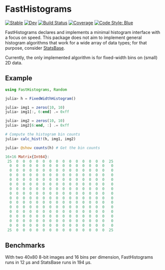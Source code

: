 # FastHistograms

[![Stable](https://img.shields.io/badge/docs-stable-blue.svg)](https://Octogonapus.github.io/FastHistograms.jl/stable)
[![Dev](https://img.shields.io/badge/docs-dev-blue.svg)](https://Octogonapus.github.io/FastHistograms.jl/dev)
[![Build Status](https://github.com/Octogonapus/FastHistograms.jl/workflows/CI/badge.svg)](https://github.com/Octogonapus/FastHistograms.jl/actions)
[![Coverage](https://codecov.io/gh/Octogonapus/FastHistograms.jl/branch/main/graph/badge.svg)](https://codecov.io/gh/Octogonapus/FastHistograms.jl)
[![Code Style: Blue](https://img.shields.io/badge/code%20style-blue-4495d1.svg)](https://github.com/invenia/BlueStyle)

FastHistograms declares and implements a minimal histogram interface with a focus on speed.
This package does not aim to implement general histogram algorithms that work for a wide array of data types; for that
purpose, consider [StatsBase](https://github.com/JuliaStats/StatsBase.jl).

Currently, the only implemented algorithm is for fixed-width bins on (small) 2D data.

## Example

```julia
using FastHistograms, Random

julia> h = FixedWidthHistogram()

julia> img1 = zeros(10, 10)
julia> img1[:, 6:end] .= 0xff

julia> img2 = zeros(10, 10)
julia> img2[6:end, :] .= 0xff

# Compute the histogram bin counts
julia> calc_hist!(h, img1, img2)

julia> @show counts(h) # Get the bin counts

16×16 Matrix{Int64}:
 25  0  0  0  0  0  0  0  0  0  0  0  0  0  0  25
  0  0  0  0  0  0  0  0  0  0  0  0  0  0  0   0
  0  0  0  0  0  0  0  0  0  0  0  0  0  0  0   0
  0  0  0  0  0  0  0  0  0  0  0  0  0  0  0   0
  0  0  0  0  0  0  0  0  0  0  0  0  0  0  0   0
  0  0  0  0  0  0  0  0  0  0  0  0  0  0  0   0
  0  0  0  0  0  0  0  0  0  0  0  0  0  0  0   0
  0  0  0  0  0  0  0  0  0  0  0  0  0  0  0   0
  0  0  0  0  0  0  0  0  0  0  0  0  0  0  0   0
  0  0  0  0  0  0  0  0  0  0  0  0  0  0  0   0
  0  0  0  0  0  0  0  0  0  0  0  0  0  0  0   0
  0  0  0  0  0  0  0  0  0  0  0  0  0  0  0   0
  0  0  0  0  0  0  0  0  0  0  0  0  0  0  0   0
  0  0  0  0  0  0  0  0  0  0  0  0  0  0  0   0
  0  0  0  0  0  0  0  0  0  0  0  0  0  0  0   0
 25  0  0  0  0  0  0  0  0  0  0  0  0  0  0  25
```

## Benchmarks

With two 40x80 8-bit images and 16 bins per dimension, FastHistograms runs in 12 μs and StatsBase runs in 194 μs.
